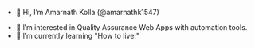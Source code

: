 
- 👋 Hi, I’m Amarnath Kolla (@amarnathk1547)
<!---
![Amarnath Kolla](https://media-exp1.licdn.com/dms/image/C4E03AQFVIRzw62D36w/profile-displayphoto-shrink_400_400/0/1560757163952?e=1622073600&v=beta&t=up4Xw4Ryh_UFKueAmRRiEiXIQJy4lx1fyGAsZWem9tw)
--->
- 👀 I’m interested in Quality Assurance Web Apps with automation tools.
- 🌱 I’m currently learning "How to live!"

<!---
amarnathk1547/amarnathk1547 is a ✨ special ✨ repository because its `README.md` (this file) appears on your GitHub profile.
You can click the Preview link to take a look at your changes.
--->
